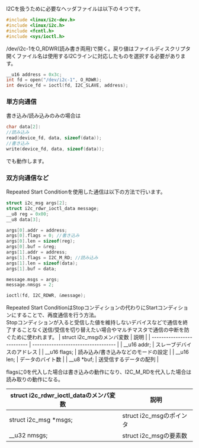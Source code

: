 I2Cを扱うために必要なヘッダファイルは以下の４つです。
~~~cpp
#include <linux/i2c-dev.h>
#include <linux/i2c.h>
#include <fcntl.h>
#include <sys/ioctl.h>
~~~
/dev/i2c-1をO_RDWR(読み書き両用)で開く。戻り値はファイルディスクリプタ\
開くファイル名は使用するI2Cラインに対応したものを選択する必要があります。
~~~cpp
__u16 address = 0x3c;
int fd = open("/dev/i2c-1", O_RDWR);
int device_fd = ioctl(fd, I2C_SLAVE, address);
~~~
### 単方向通信
書き込み/読み込みのみの場合は
~~~cpp
char data[2]:
//読み込み
read(device_fd, data, sizeof(data));
//書き込み
write(device_fd, data, sizeof(data));
~~~
でも動作します。
### 双方向通信など
Repeated Start Conditionを使用した通信は以下の方法で行います。
~~~cpp
struct i2c_msg args[2];
struct i2c_rdwr_ioctl_data message;
__u8 reg = 0x00;
__u8 data[3];

args[0].addr = address;
args[0].flags = 0; //書き込み
args[0].len = sizeof(reg);
args[0].buf = &reg;
args[1].addr = address;
args[1].flags = I2C_M_RD; //読み込み
args[1].len = sizeof(data);
args[1].buf = data;

message.msgs = args;
message.nmsgs = 2;

ioctl(fd, I2C_RDWR, &message);
~~~
Repeated Start ConditionはStopコンディションの代わりにStartコンディションにすることで、再度通信を行う方法。\
Stopコンディションが入ると受信した値を維持しないデバイスなどで通信を終了することなく送信/受信を切り替えたい場合やマルチマスタで通信の中断を防ぐために使われます。
| struct i2c_msgのメンバ変数 | 説明                                |
| -------------------------- | ----------------------------------- |
| __u16 addr;                | スレーブデバイスのアドレス          |
| __u16 flags;               | 読み込み/書き込みなどのモードの設定 |
| __u16 len;                 | データのバイト数                    |
| __u8 *buf;                 | 送受信するデータの配列              |

flagsに0を代入した場合は書き込みの動作になり、I2C_M_RDを代入した場合は読み取りの動作になる。

| struct i2c_rdwr_ioctl_dataのメンバ変数 | 説明                     |
| -------------------------------------- | ------------------------ |
| struct i2c_msg *msgs;                  | struct i2c_msgのポインタ |
| __u32 nmsgs;                           | struct i2c_msgの要素数   |